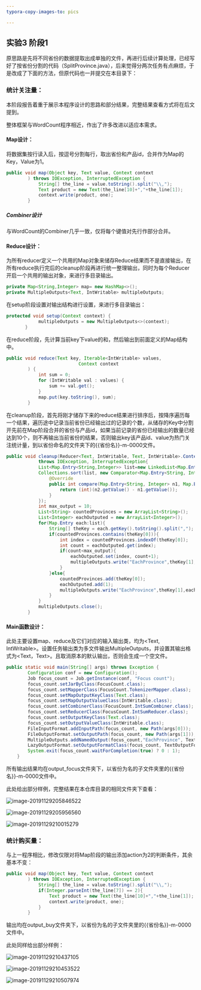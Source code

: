 ```yaml
---
typora-copy-images-to: pics

---
```


## 实验3 阶段1

原思路是先将不同省份的数据提取出成单独的文件，再进行后续计算处理，已经写好了按省份分割的代码（SplitProvince.java），后来觉得分两次任务有点麻烦，于是改成了下面的方法，但原代码也一并提交在本目录下：

### **统计关注量**：

本阶段报告着重于展示本程序设计的思路和部分结果，完整结果查看方式将在后文提到。

整体框架与WordCount程序相近，作出了许多改进以适应本需求。

#### Map设计：

将数据集按行读入后，按逗号分割每行，取出省份和产品id，合并作为Map的Key，Value为1。

```java
public void map(Object key, Text value, Context context
        ) throws IOException, InterruptedException {
            String[] the_line = value.toString().split("\\,");
            Text product = new Text(the_line[10]+","+the_line[1]);
            context.write(product, one);
        }
```

##### Combiner设计

与WordCount的Combiner几乎一致，仅将每个键值对先行作部分合并。

#### Reduce设计：

为所有reducer定义一个共用的Map对象来储存Reduce结果而不是直接输出，在所有reduce执行完后的cleanup阶段再进行统一整理输出，同时为每个Reducer开启一个共用的输出对象，来进行多目录输出。

```java
private Map<String,Integer> map= new HashMap<>();
private MultipleOutputs<Text, IntWritable> multipleOutputs;
```

在setup阶段设置对输出结构进行设置，来进行多目录输出：

```java
protected void setup(Context context) {
            multipleOutputs = new MultipleOutputs<>(context);
       }
```

在reduce阶段，先计算当前key下value的和，然后输出到前面定义的Map结构中。

```java
public void reduce(Text key, Iterable<IntWritable> values,
                           Context context
        ) {
            int sum = 0;
            for (IntWritable val : values) {
                sum += val.get();
            }
            map.put(key.toString(), sum);
        }
```

在cleanup阶段，首先将刚才储存下来的reduce结果进行排序后，按降序遍历每一个结果，遍历途中记录当前省份已经输出过的记录的个数，从储存的Key中分割开先前在Map阶段合并的省份与产品id，如果当前记录的省份已经输出的数量已经达到10个，则不再输出当前省份的结果，否则输出key该产品id、value为热门关注统计量，到以省份命名的文件夹下的{{省份名}}-m-0000文件。

```java
public void cleanup(Reducer<Text, IntWritable, Text, IntWritable>.Context context)
            throws IOException, InterruptedException{
            List<Map.Entry<String,Integer>> list=new LinkedList<Map.Entry<String, Integer>>(map.entrySet());
            Collections.sort(list, new Comparator<Map.Entry<String, Integer>>() {
                @Override
                public int compare(Map.Entry<String, Integer> n1, Map.Entry<String, Integer> n2) {
                    return (int)(n2.getValue() - n1.getValue());
                }
            });
            int max_output = 10;
            List<String> countedProvinces = new ArrayList<String>();
            List<Integer> eachOutputed = new ArrayList<Integer>();
            for(Map.Entry each:list){
                String[] theKey = each.getKey().toString().split(",");
                if(countedProvinces.contains(theKey[0])){
                    int index = countedProvinces.indexOf(theKey[0]);
                    int count = eachOutputed.get(index);
                    if(count<max_output){
                        eachOutputed.set(index, count+1);
                        multipleOutputs.write("EachProvince",theKey[1],each.getValue(),theKey[0] + "/" + theKey[0]);
                    }
                }else{
                    countedProvinces.add(theKey[0]);
                    eachOutputed.add(1);
                    multipleOutputs.write("EachProvince",theKey[1],each.getValue(),theKey[0] + "/" + theKey[0]);
                }
            }
            multipleOutputs.close();
        }
```

#### Main函数设计：

此处主要设置map、reduce及它们对应的输入输出类，均为<Text, IntWritable>。设置任务输出类为多文件输出MultipleOutputs，并设置其输出格式为<Text，Text>。且取消原本的默认输出，否则会生成一个空文件。

```java
public static void main(String[] args) throws Exception {
        Configuration conf = new Configuration();
        Job focus_count = Job.getInstance(conf, "Focus count");
        focus_count.setJarByClass(FocusCount.class);
        focus_count.setMapperClass(FocusCount.TokenizerMapper.class);
        focus_count.setMapOutputKeyClass(Text.class);
        focus_count.setMapOutputValueClass(IntWritable.class);
        focus_count.setCombinerClass(FocusCount.IntSumCombiner.class);
        focus_count.setReducerClass(FocusCount.IntSumReducer.class);
        focus_count.setOutputKeyClass(Text.class);
        focus_count.setOutputValueClass(IntWritable.class);
        FileInputFormat.addInputPath(focus_count, new Path(args[0]));
        FileOutputFormat.setOutputPath(focus_count, new Path(args[1]));
        MultipleOutputs.addNamedOutput(focus_count,"EachProvince", TextOutputFormat.class,Text.class,Text.class);
        LazyOutputFormat.setOutputFormatClass(focus_count, TextOutputFormat.class);
        System.exit(focus_count.waitForCompletion(true) ? 0 : 1);
    }
```

所有输出结果均在output_focus文件夹下，以省份为名的子文件夹里的{{省份名}}-m-0000文件中。

此处给出部分样例，完整结果在本仓库目录的相同文件夹下查看：

![image-20191129205846522](./pics/image-20191129205846522.png)

![image-20191129205956560](./pics/image-20191129205956560.png)

![image-20191129210015279](./pics/image-20191129210015279.png)

### **统计购买量**：

与上一程序相比，修改仅限对将Map阶段的输出添加action为2的判断条件，其余基本不变：

```java
public void map(Object key, Text value, Context context
        ) throws IOException, InterruptedException {
            String[] the_line = value.toString().split("\\,");
            if(Integer.parseInt(the_line[7]) == 2){
                Text product = new Text(the_line[10]+","+the_line[1]);
                context.write(product, one);
            }
        }
```

输出均在output_buy文件夹下，以省份为名的子文件夹里的{{省份名}}-m-0000文件中。

此处同样给出部分样例：

![image-20191129210437105](./pics/image-20191129210437105.png)

![image-20191129210453522](./pics/image-20191129210453522.png)

![image-20191129210507974](./pics/image-20191129210507974.png)

